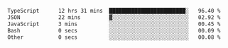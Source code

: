 <!--START_SECTION:waka-->

```txt
TypeScript      12 hrs 31 mins  ████████████████████████░   96.40 %
JSON            22 mins         ▓░░░░░░░░░░░░░░░░░░░░░░░░   02.92 %
JavaScript      3 mins          ░░░░░░░░░░░░░░░░░░░░░░░░░   00.45 %
Bash            0 secs          ░░░░░░░░░░░░░░░░░░░░░░░░░   00.09 %
Other           0 secs          ░░░░░░░░░░░░░░░░░░░░░░░░░   00.08 %
```

<!--END_SECTION:waka-->
